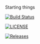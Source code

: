 Starting things 

[![Build Status](https://travis-ci.org/Sebastian-Reid/sem.svg?branch=master)](https://travis-ci.org/Sebastian-Reid/sem)

[![LICENSE](https://img.shields.io/github/license/Sebastian-Reid/sem.svg?style=flat-square)](https://github.com/<github-username>/sem/blob/master/LICENSE)

[![Releases](https://img.shields.io/github/release/Sebastian-Reid/sem/all.svg?style=flat-square)](https://github.com/<github-username>/sem/releases)

